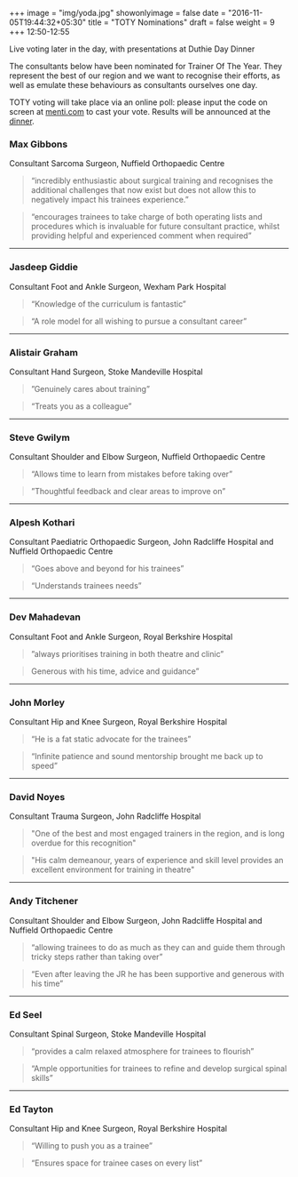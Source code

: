 +++
image = "img/yoda.jpg"
showonlyimage = false
date = "2016-11-05T19:44:32+05:30"
title = "TOTY Nominations"
draft = false
weight = 9
+++
12:50-12:55

Live voting later in the day, with presentations at Duthie Day Dinner
<!--more-->

The consultants below have been nominated for Trainer Of The Year. They represent the best of our region and we want to recognise their efforts, as well as emulate these behaviours as consultants ourselves one day.

TOTY voting will take place via an online poll: please input the code on screen at [menti.com](www.menti.com) to cast your vote. Results will be announced at the [dinner](https://spirit-of-duthie.github.io/public/contact/).

### Max Gibbons

Consultant Sarcoma Surgeon, Nuffield Orthopaedic Centre

> “incredibly enthusiastic about surgical training and recognises the additional challenges that now exist but does not allow this to negatively impact his trainees experience.”

> “encourages trainees to take charge of both operating lists and procedures which is invaluable for future consultant practice, whilst providing helpful and experienced comment when required”

***

### Jasdeep Giddie

Consultant Foot and Ankle Surgeon, Wexham Park Hospital

> “Knowledge of the curriculum is fantastic”

> “A role model for all wishing to pursue a consultant career”

***

### Alistair Graham

Consultant Hand Surgeon, Stoke Mandeville Hospital

>”Genuinely cares about training”

> “Treats you as a colleague”

***

### Steve Gwilym

Consultant Shoulder and Elbow Surgeon, Nuffield Orthopaedic Centre

> “Allows time to learn from mistakes before taking over”

> ”Thoughtful feedback and clear areas to improve on”

***

### Alpesh Kothari

Consultant Paediatric Orthopaedic Surgeon, John Radcliffe Hospital and Nuffield Orthopaedic Centre


> “Goes above and beyond for his trainees”

> “Understands trainees needs”

***

### Dev Mahadevan

Consultant Foot and Ankle Surgeon, Royal Berkshire Hospital


>”always prioritises training in both theatre and clinic”

> Generous with his time, advice and guidance”

***

### John Morley

Consultant Hip and Knee Surgeon, Royal Berkshire Hospital

> “He is a fat static advocate for the trainees”

> “Infinite patience and sound mentorship brought me back up to speed”

***

### David Noyes

Consultant Trauma Surgeon, John Radcliffe Hospital

> "One of the best and most engaged trainers in the region, and is long overdue for this recognition"

> "His calm demeanour, years of experience and skill level provides an excellent environment for training in theatre"

***

### Andy Titchener

Consultant Shoulder and Elbow Surgeon, John Radcliffe Hospital and Nuffield Orthopaedic Centre

> “allowing trainees to do as much as they can and guide them through tricky steps rather than taking over”

> “Even after leaving the JR he has been supportive and generous with his time”

***

### Ed Seel

Consultant Spinal Surgeon, Stoke Mandeville Hospital

> “provides a calm relaxed atmosphere for trainees to flourish”

> “Ample opportunities for trainees to refine and develop surgical spinal skills”

***

### Ed Tayton

Consultant Hip and Knee Surgeon, Royal Berkshire Hospital

> “Willing to push you as a trainee”

> “Ensures space for trainee cases on every list”
